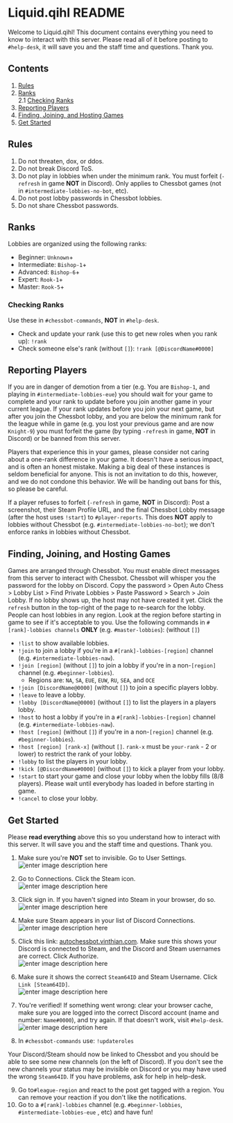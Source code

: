 # Liquid.qihl README

Welcome to Liquid.qihl! This document contains everything you need to know to interact with this server. Please read all of it before posting to `#help-desk`, it will save you and the staff time and questions. Thank you.

## Contents

1. [Rules](#rules)  
2. [Ranks](#ranks)  
	2.1 [Checking Ranks](#checking-ranks)  
4. [Reporting Players](#reporting-players)  
5. [Finding, Joining, and Hosting Games](#finding-joining-and-hosting-games)  
6. [Get Started](#get-started)  

## Rules
1. Do not threaten, dox, or ddos.
2. Do not break Discord ToS.
3. Do not play in lobbies when under the minimum rank. You must forfeit (`-refresh` in game  **NOT** in Discord). Only applies to Chessbot games (not in `#intermediate-lobbies-no-bot`, etc). 
4. Do not post lobby passwords in Chessbot lobbies. 
5. Do not share Chessbot passwords. 
     
## Ranks
Lobbies are organized using the following ranks:

- Beginner: `Unknown`+
- Intermediate: `Bishop-1`+
- Advanced: `Bishop-6`+
- Expert: `Rook-1`+
- Master: `Rook-5`+
         
### Checking Ranks
Use these in `#chessbot-commands`, **NOT** in `#help-desk`.

- Check and update your rank (use this to get new roles when you rank up): `!rank` 
- Check someone else's rank (without `[]`): `!rank [@DiscordName#0000]` 
             
## Reporting Players
If you are in danger of demotion from a tier (e.g. You are `Bishop-1`, and playing in `#intermediate-lobbies-eue`) you should wait for your game to complete and your rank to update before you join another game in your current league. If your rank updates before you join your next game, but after you join the Chessbot lobby, and you are below the minimum rank for the league while in game (e.g. you lost your previous game and are now `Knight-9`) you must forfeit the game (by typing `-refresh` in game,  **NOT** in Discord) or be banned from this server. 

Players that experience this in your games, please consider not caring about a one-rank difference in your game. It doesn't have a serious impact, and is often an honest mistake. Making a big deal of these instances is seldom beneficial for anyone. This is not an invitation to do this, however, and we do not condone this behavior. We will be handing out bans for this, so please be careful.

If a player refuses to forfeit (`-refresh` in game,  **NOT** in Discord): Post a screenshot, their Steam Profile URL, and the final Chessbot Lobby message (after the host uses `!start`) to `#player-reports`. This does **NOT** apply to lobbies without Chessbot (e.g. `#intermediate-lobbies-no-bot`); we don't enforce ranks in lobbies without Chessbot.
    
## Finding, Joining, and Hosting Games

Games are arranged through Chessbot. You must enable direct messages from this server to interact with Chessbot. Chessbot will whisper you the password for the lobby on Discord. Copy the password > Open Auto Chess > Lobby List > Find Private Lobbies > Paste Password > Search > Join Lobby. If no lobby shows up, the host may not have created it yet. Click the `refresh` button in the top-right of the page to re-search for the lobby. People can host lobbies in any region. Look at the region before starting in game to see if it's acceptable to you. Use the following commands in `#[rank]-lobbies channels` **ONLY** (e.g. `#master-lobbies`): (without `[]`)

- `!list` to show available lobbies. 
- `!join` to join a lobby if you're in a `#[rank]-lobbies-[region]` channel (e.g. `#intermediate-lobbies-naw`).
- `!join [region]` (without `[]`) to join a lobby if you're in a non-`[region]` channel (e.g. `#beginner-lobbies`).
	- Regions are: `NA`, `SA`, `EUE`, `EUW`, `RU`, `SEA`, and `OCE`
- `!join [DiscordName@0000]` (without `[]`) to join a specific players lobby. 
- `!leave` to leave a lobby. 
- `!lobby [DiscordName@0000]` (without `[]`) to list the players in a players lobby. 
- `!host` to host a lobby if you're in a `#[rank]-lobbies-[region]` channel (e.g. `#intermediate-lobbies-naw`).
- `!host [region]` (without `[]`) if you're in a non-`[region]` channel (e.g. `#beginner-lobbies`).
- `!host [region] [rank-x]` (without `[]`. `rank-x` must be `your-rank` - 2 or lower) to restrict the rank of your lobby. 
- `!lobby` to list the players in your lobby. 
- `!kick [@DiscordName#0000]` (without `[]`) to kick a player from your lobby. 
- `!start` to start your game and close your lobby when the lobby fills (8/8 players). Please wait until everybody has loaded in before starting in game. 
- `!cancel` to close your lobby. 
         
## Get Started
Please **read everything** above this so you understand how to interact with this server. It will save you and the staff time and questions. Thank you.
 
1. Make sure you're **NOT** set to invisible. Go to User Settings.  
![enter image description here](https://lh3.googleusercontent.com/BKWZi8LTdT8v6fdAQiwyLtOuR_jFj5CBjvxObViUGdM7F4jxnlGH3CxAfKgkP075SDZFcx0FvYY)

2. Go to Connections. Click the Steam icon.  
![enter image description here](https://lh3.googleusercontent.com/0BHECBR5G8obQXgH_J1IjqotC0jAQW2sXPBsFlngSYPPS4Pu_3LlAikr0Ls0WK8ymdb7ZbLhTkE)

3. Click sign in. If you haven't signed into Steam in your browser, do so.   
![enter image description here](https://lh3.googleusercontent.com/Kc5SWqhe_lUFGBwGMVxmi7g3YWbHH1rouljLqFYFy0GyRZq-ECmLzWCPYVErm5gCFsQjHw6K54M)

4. Make sure Steam appears in your list of Discord Connections.  
![enter image description here](https://lh3.googleusercontent.com/XnuTe3xZWuJ0P9em1hM6a1ne9QsAFjFR_QEfi5ZVSOupezvNTh0ef5r58LsxJPCxskRoDyLJods)

5. Click this link: <a href="http://autochessbot.vinthian.com" target="_blank">autochessbot.vinthian.com</a>. Make sure this shows your Discord is connected to Steam, and the Discord and Steam usernames are correct. Click Authorize.  
![enter image description here](https://lh3.googleusercontent.com/08ZHOcSVKHEjHixMc53zFEc-zsw9fckQgiyG_T6dnNpot8F3vjmseO5Hoeiye8HwmudNYGawLCY) 

6. Make sure it shows the correct `Steam64ID` and Steam Username. Click `Link [Steam64ID]`.  
![enter image description here](https://lh3.googleusercontent.com/W2TnP6mdOc0P_jULKu-wQZvYr8-bNwszT-lY19XgFT5p5C19jBZOjB3yVd0G6Tj-cchs4ufHogE)

7. You're verified! If something went wrong: clear your browser cache, make sure you are logged into the correct Discord account (name and number: `Name#0000`), and try again. If that doesn't work, visit `#help-desk`.  
![enter image description here](https://lh3.googleusercontent.com/1uOA1tSQgY02_in_NJZ0ymz64tDwu-mlhHWaqUkHVlt37S-lEx80g7y_hu_9LHoRt0I9_g1Yoa8)

8. In `#chessbot-commands` use: `!updateroles`
    
Your Discord/Steam should now be linked to Chessbot and you should be able to see some new channels (on the left of Discord). If you don't see the new channels your status may be invisible on Discord or you may have used the wrong `Steam64ID`. If you have problems, ask for help in help-desk. 

9. Go to`#league-region` and react to the post get tagged with a region. You can remove your reaction if you don't like the notifications.   
10. Go to a `#[rank]-lobbies` channel (e.g. `#beginner-lobbies`, `#intermediate-lobbies-eue` , etc) and have fun!
